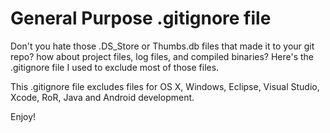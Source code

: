 # General Purpose .gitignore file
Don't you hate those .DS_Store or Thumbs.db files that made it to your git repo? how about project files, log files, and compiled binaries?  Here's the .gitignore file I used to exclude most of those files.
  
This .gitignore file excludes files for OS X, Windows, Eclipse, Visual Studio, Xcode, RoR, Java and Android development.  

Enjoy!